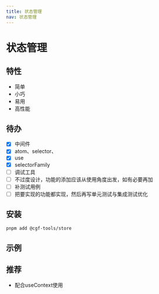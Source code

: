 ```yaml
---
title: 状态管理
nav: 状态管理
---
```


# 状态管理

## 特性

- 简单
- 小巧
- 易用
- 高性能

## 待办

- [x] 中间件
- [x] atom、selector、
- [x] use
- [x] selectorFamily
- [ ] 调试工具
- [ ] 不过度设计，功能的添加应该从使用角度出发，如有必要再加
- [ ] 补测试用例
- [ ] 把要实现的功能都实现，然后再写单元测试与集成测试优化
  <!-- - [ ] atomFamily -->
  <!-- - [ ] 不使用Suspense的直接返回，不throw Promise -->
  <!-- - [ ] 同步与异步使用方式统一 -->
  <!-- - [ ] hooks -->

## 安装

```bash
pnpm add @cgf-tools/store
```

## 示例

<code src="./demos/demo.tsx"></code>

## 推荐

- 配合useContext使用

